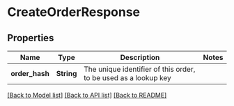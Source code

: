 # CreateOrderResponse

## Properties

Name | Type | Description | Notes
------------ | ------------- | ------------- | -------------
**order_hash** | **String** | The unique identifier of this order, to be used as a lookup key | 

[[Back to Model list]](../README.md#documentation-for-models) [[Back to API list]](../README.md#documentation-for-api-endpoints) [[Back to README]](../README.md)


